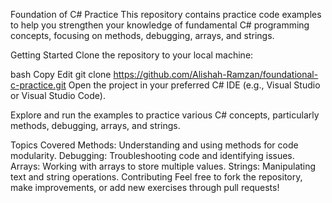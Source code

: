 Foundation of C# Practice
This repository contains practice code examples to help you strengthen your knowledge of fundamental C# programming concepts, focusing on methods, debugging, arrays, and strings.

Getting Started
Clone the repository to your local machine:

bash
Copy
Edit
git clone https://github.com/Alishah-Ramzan/foundational-c-practice.git
Open the project in your preferred C# IDE (e.g., Visual Studio or Visual Studio Code).

Explore and run the examples to practice various C# concepts, particularly methods, debugging, arrays, and strings.

Topics Covered
Methods: Understanding and using methods for code modularity.
Debugging: Troubleshooting code and identifying issues.
Arrays: Working with arrays to store multiple values.
Strings: Manipulating text and string operations.
Contributing
Feel free to fork the repository, make improvements, or add new exercises through pull requests!


